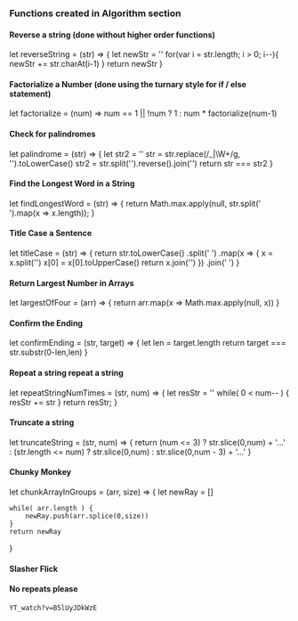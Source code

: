 ### Functions created in Algorithm section


#### Reverse a string (done without higher order functions)
let reverseString = (str) => {
    let newStr = ''
    for(var i = str.length; i > 0; i--){
        newStr += str.charAt(i-1)
    }
    return newStr
}


#### Factorialize a Number (done using the turnary style for if / else statement)
let factorialize = (num) => num == 1 || !num ? 1 : num * factorialize(num-1)


#### Check for palindromes
let palindrome = (str) => {
    let str2 = ''
    str = str.replace(/_|\W+/g, '').toLowerCase()
    str2 = str.split('').reverse().join('')
    return str === str2
}


#### Find the Longest Word in a String
let findLongestWord = (str) => {
    return Math.max.apply(null, str.split(' ').map(x => x.length));
}


#### Title Case a Sentence
let titleCase = (str) => {
    return  str.toLowerCase()
               .split(' ')
               .map(x => {
                    x = x.split('')
                    x[0] = x[0].toUpperCase()
                    return x.join('')
                })
                .join(' ')
}


#### Return Largest Number in Arrays
let largestOfFour = (arr) => {
    return arr.map(x => Math.max.apply(null, x))
}


#### Confirm the Ending
let confirmEnding = (str, target) => {
    let len = target.length
    return target === str.substr(0-len,len)
}


#### Repeat a string repeat a string
let repeatStringNumTimes = (str, num) => {
    let resStr = ''
    while( 0 < num-- ) {
        resStr += str
    }
    return resStr;
}


#### Truncate a string
let truncateString = (str, num) => {
    return (num <= 3) ? str.slice(0,num) + '...' :
        (str.length <= num) ? str.slice(0,num) :
        str.slice(0,num - 3) + '...'
}


#### Chunky Monkey
let chunkArrayInGroups = (arr, size) => {
    let newRay = []
    
    while( arr.length ) { 
        newRay.push(arr.splice(0,size))
    }
    return newRay
}


#### Slasher Flick



#### No repeats please
	YT_watch?v=B5lUyJDkWzE
